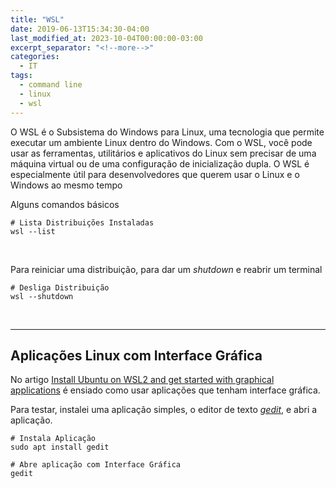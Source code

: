 ```yaml
---
title: "WSL"
date: 2019-06-13T15:34:30-04:00
last_modified_at: 2023-10-04T00:00:00-03:00
excerpt_separator: "<!--more-->"
categories:
  - IT
tags:
  - command line
  - linux
  - wsl
---
```


O WSL é o Subsistema do Windows para Linux, uma tecnologia que permite executar um ambiente Linux dentro do Windows. Com o WSL, você pode usar as ferramentas, utilitários e aplicativos do Linux sem precisar de uma máquina virtual ou de uma configuração de inicialização dupla. O WSL é especialmente útil para desenvolvedores que querem usar o Linux e o Windows ao mesmo tempo

Alguns comandos básicos

```shell
# Lista Distribuições Instaladas
wsl --list
```

<br>

Para reiniciar uma distribuição, para dar um _shutdown_ e reabrir um terminal

```shell
# Desliga Distribuição
wsl --shutdown
```

<br>

---

## Aplicações Linux com Interface Gráfica

No artigo [Install Ubuntu on WSL2 and get started with graphical applications](https://ubuntu.com/tutorials/install-ubuntu-on-wsl2-on-windows-11-with-gui-support#4-configure-ubuntu) é ensiado como usar aplicações que tenham interface gráfica.

Para testar, instalei uma aplicação simples, o editor de texto [_gedit_](https://wiki.gnome.org/Apps/Gedit), e abri a aplicação.

```shell
# Instala Aplicação
sudo apt install gedit

# Abre aplicação com Interface Gráfica
gedit
```
